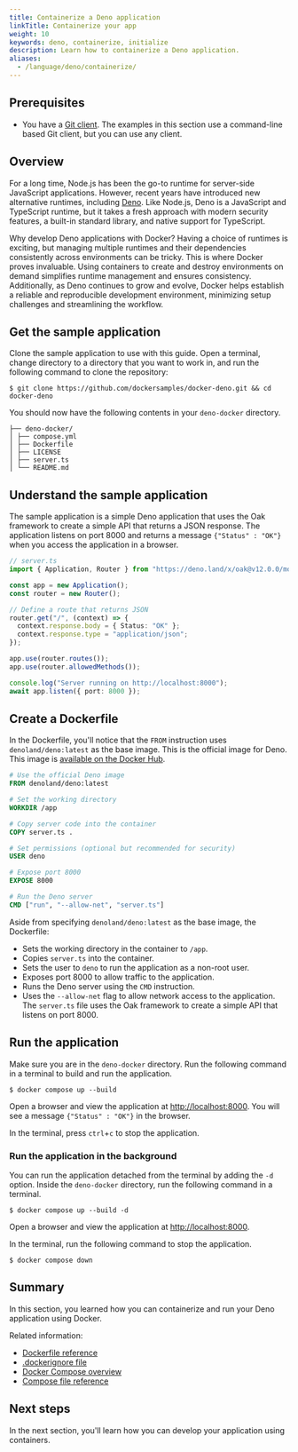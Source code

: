 ```yaml
---
title: Containerize a Deno application
linkTitle: Containerize your app
weight: 10
keywords: deno, containerize, initialize
description: Learn how to containerize a Deno application.
aliases:
  - /language/deno/containerize/
---
```


## Prerequisites

* You have a [Git client](https://git-scm.com/downloads). The examples in this section use a command-line based Git client, but you can use any client.

## Overview

For a long time, Node.js has been the go-to runtime for server-side JavaScript applications. However, recent years have introduced new alternative runtimes, including [Deno](https://deno.land/). Like Node.js, Deno is a JavaScript and TypeScript runtime, but it takes a fresh approach with modern security features, a built-in standard library, and native support for TypeScript.

Why develop Deno applications with Docker? Having a choice of runtimes is exciting, but managing multiple runtimes and their dependencies consistently across environments can be tricky. This is where Docker proves invaluable. Using containers to create and destroy environments on demand simplifies runtime management and ensures consistency. Additionally, as Deno continues to grow and evolve, Docker helps establish a reliable and reproducible development environment, minimizing setup challenges and streamlining the workflow.

## Get the sample application

Clone the sample application to use with this guide. Open a terminal, change
directory to a directory that you want to work in, and run the following
command to clone the repository:

```console
$ git clone https://github.com/dockersamples/docker-deno.git && cd docker-deno
```

You should now have the following contents in your `deno-docker` directory.

```text
├── deno-docker/
│ ├── compose.yml
│ ├── Dockerfile
│ ├── LICENSE
│ ├── server.ts
│ └── README.md
```

## Understand the sample application

The sample application is a simple Deno application that uses the Oak framework to create a simple API that returns a JSON response. The application listens on port 8000 and returns a message `{"Status" : "OK"}` when you access the application in a browser.

```typescript
// server.ts
import { Application, Router } from "https://deno.land/x/oak@v12.0.0/mod.ts";

const app = new Application();
const router = new Router();

// Define a route that returns JSON
router.get("/", (context) => {
  context.response.body = { Status: "OK" };
  context.response.type = "application/json";
});

app.use(router.routes());
app.use(router.allowedMethods());

console.log("Server running on http://localhost:8000");
await app.listen({ port: 8000 });
```

## Create a Dockerfile

In the Dockerfile, you'll notice that the `FROM` instruction uses `denoland/deno:latest`
as the base image. This is the official image for Deno. This image is [available on the Docker Hub](https://hub.docker.com/r/denoland/deno).

```dockerfile
# Use the official Deno image
FROM denoland/deno:latest

# Set the working directory
WORKDIR /app

# Copy server code into the container
COPY server.ts .

# Set permissions (optional but recommended for security)
USER deno

# Expose port 8000
EXPOSE 8000

# Run the Deno server
CMD ["run", "--allow-net", "server.ts"]
```

Aside from specifying `denoland/deno:latest` as the base image, the Dockerfile:

- Sets the working directory in the container to `/app`.
- Copies `server.ts` into the container.
- Sets the user to `deno` to run the application as a non-root user.
- Exposes port 8000 to allow traffic to the application.
- Runs the Deno server using the `CMD` instruction.
- Uses the `--allow-net` flag to allow network access to the application. The `server.ts` file uses the Oak framework to create a simple API that listens on port 8000.

## Run the application

Make sure you are in the `deno-docker` directory. Run the following command in a terminal to build and run the application.

```console
$ docker compose up --build
```

Open a browser and view the application at [http://localhost:8000](http://localhost:8000). You will see a message `{"Status" : "OK"}` in the browser.

In the terminal, press `ctrl`+`c` to stop the application.

### Run the application in the background

You can run the application detached from the terminal by adding the `-d`
option. Inside the `deno-docker` directory, run the following command
in a terminal.

```console
$ docker compose up --build -d
```

Open a browser and view the application at [http://localhost:8000](http://localhost:8000).


In the terminal, run the following command to stop the application.

```console
$ docker compose down
```

## Summary

In this section, you learned how you can containerize and run your Deno
application using Docker.

Related information:

 - [Dockerfile reference](/reference/dockerfile.md)
 - [.dockerignore file](/reference/dockerfile.md#dockerignore-file)
 - [Docker Compose overview](/manuals/compose/_index.md)
 - [Compose file reference](/reference/compose-file/_index.md)

## Next steps

In the next section, you'll learn how you can develop your application using
containers.
